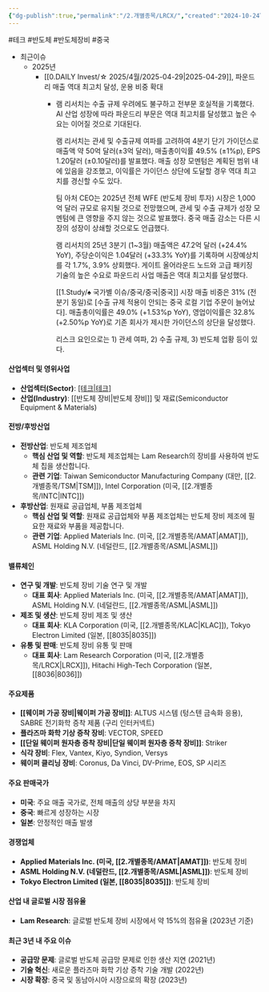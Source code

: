 ```yaml
---
{"dg-publish":true,"permalink":"/2.개별종목/LRCX/","created":"2024-10-24T11:46:04.777+09:00","updated":"2025-06-03T20:05:59.938+09:00"}
---
```


#테크 #반도체 #반도체장비 #중국 


- 최근이슈
	- 2025년
		- [[0.DAILY Invest/☆ 2025/4월/2025-04-29\|2025-04-29]], 파운드리 매출 역대 최고치 달성, 운용 비중 확대
			- 램 리서치는 수출 규제 우려에도 불구하고 전부문 호실적을 기록했다. AI 산업 성장에 따라 파운드리 부문은 역대 최고치를 달성했고 높은 수요는 이어질 것으로 기대된다. 
			  
			  램 리서치는 관세 및 수출규제 여파를 고려하여 4분기 단기 가이던스로 매출액 약 50억 달러(±3억 달러), 매출총이익률 49.5% (±1%p), EPS 1.20달러 (±0.10달러)를 발표했다. 매출 성장 모멘텀은 계획된 범위 내에 있음을 강조했고, 이익률은 가이던스 상단에 도달할 경우 역대 최고치를 경신할 수도 있다. 
			  
			  팀 아처 CEO는 2025년 전체 WFE (반도체 장비 투자) 시장은 1,000억 달러 규모로 유지될 것으로 전망했으며, 관세 및 수출 규제가 성장 모멘텀에 큰 영향을 주지 않는 것으로 발표했다. 중국 매출 감소는 다른 시장의 성장이 상쇄할 것으로도 언급했다.
			  
			  램 리서치의 25년 3분기 (1~3월) 매출액은 47.2억 달러 (+24.4% YoY), 주당순이익은 1.04달러 (+33.3% YoY)를 기록하며 시장예상치를 각 1.7%, 3.9% 상회했다. 게이트 올어라운드 노드와 고급 패키징 기술의 높은 수요로 파운드리 사업 매출은 역대 최고치를 달성했다. 
			  
			  [[1.Study/♠ 국가별 이슈/중국/중국\|중국]] 시장 매출 비중은 31% (전 분기 동일)로 [수출 규제 적용이 안되는 중국 로컬 기업 주문이 늘어났다]. 매출총이익률은 49.0% (+1.53%p YoY), 영업이익률은 32.8% (+2.50%p YoY)로 기존 회사가 제시한 가이던스의 상단을 달성했다.
			  
			  리스크 요인으로는 1) 관세 여파, 2) 수출 규제, 3) 반도체 업황 등이 있다.


#### 산업섹터 및 영위사업

- **산업섹터(Sector)**: [[테크\|테크]](Technology)
- **산업(Industry)**: [[반도체 장비\|반도체 장비]] 및 재료(Semiconductor Equipment & Materials)

#### 전방/후방산업

- **전방산업**: 반도체 제조업체
    - **핵심 산업 및 역할**: 반도체 제조업체는 Lam Research의 장비를 사용하여 반도체 칩을 생산합니다.
    - **관련 기업**: Taiwan Semiconductor Manufacturing Company (대만, [[2.개별종목/TSM\|TSM]]), Intel Corporation (미국, [[2.개별종목/INTC\|INTC]])
- **후방산업**: 원재료 공급업체, 부품 제조업체
    - **핵심 산업 및 역할**: 원재료 공급업체와 부품 제조업체는 반도체 장비 제조에 필요한 재료와 부품을 제공합니다.
    - **관련 기업**: Applied Materials Inc. (미국, [[2.개별종목/AMAT\|AMAT]]), ASML Holding N.V. (네덜란드, [[2.개별종목/ASML\|ASML]])

#### 밸류체인

- **연구 및 개발**: 반도체 장비 기술 연구 및 개발
    - **대표 회사**: Applied Materials Inc. (미국, [[2.개별종목/AMAT\|AMAT]]), ASML Holding N.V. (네덜란드, [[2.개별종목/ASML\|ASML]])
- **제조 및 생산**: 반도체 장비 제조 및 생산
    - **대표 회사**: KLA Corporation (미국, [[2.개별종목/KLAC\|KLAC]]), Tokyo Electron Limited (일본, [[8035\|8035]])
- **유통 및 판매**: 반도체 장비 유통 및 판매
    - **대표 회사**: Lam Research Corporation (미국, [[2.개별종목/LRCX\|LRCX]]), Hitachi High-Tech Corporation (일본, [[8036\|8036]])

#### 주요제품

- **[[웨이퍼 가공 장비\|웨이퍼 가공 장비]]**: ALTUS 시스템 (텅스텐 금속화 응용), SABRE 전기화학 증착 제품 (구리 인터커넥트)
- **플라즈마 화학 기상 증착 장비**: VECTOR, SPEED
- **[[단일 웨이퍼 원자층 증착 장비\|단일 웨이퍼 원자층 증착 장비]]**: Striker
- **식각 장비**: Flex, Vantex, Kiyo, Syndion, Versys
- **웨이퍼 클리닝 장비**: Coronus, Da Vinci, DV-Prime, EOS, SP 시리즈

#### 주요 판매국가

- **미국**: 주요 매출 국가로, 전체 매출의 상당 부분을 차지
- **중국**: 빠르게 성장하는 시장
- **일본**: 안정적인 매출 발생

#### 경쟁업체

- **Applied Materials Inc. (미국, [[2.개별종목/AMAT\|AMAT]])**: 반도체 장비
- **ASML Holding N.V. (네덜란드, [[2.개별종목/ASML\|ASML]])**: 반도체 장비
- **Tokyo Electron Limited (일본, [[8035\|8035]])**: 반도체 장비

#### 산업 내 글로벌 시장 점유율

- **Lam Research**: 글로벌 반도체 장비 시장에서 약 15%의 점유율 (2023년 기준)

#### 최근 3년 내 주요 이슈

- **공급망 문제**: 글로벌 반도체 공급망 문제로 인한 생산 지연 (2021년)
- **기술 혁신**: 새로운 플라즈마 화학 기상 증착 기술 개발 (2022년)
- **시장 확장**: 중국 및 동남아시아 시장으로의 확장 (2023년)